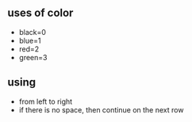 ## uses of color
* black=0
* blue=1
* red=2
* green=3

## using
* from left to right
* if there is no space, then continue on the next row